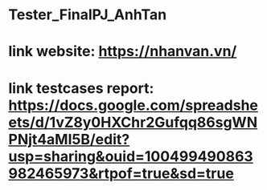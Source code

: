 # Tester_FinalPJ_AnhTan
# link website: https://nhanvan.vn/
# link testcases report: https://docs.google.com/spreadsheets/d/1vZ8y0HXChr2Gufqq86sgWNPNjt4aMI5B/edit?usp=sharing&ouid=100499490863982465973&rtpof=true&sd=true

